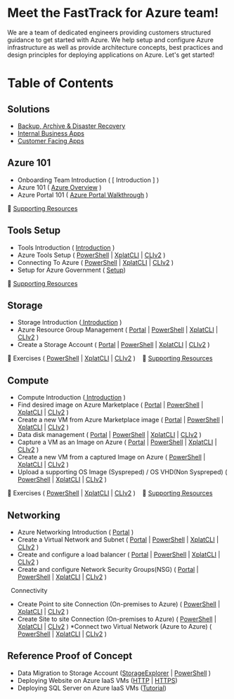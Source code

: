 # Meet the FastTrack for Azure team!
We are a team of dedicated engineers providing customers structured guidance to get started with Azure. We help setup and configure Azure infrastructure as well as provide architecture concepts, best practices and design principles for deploying applications on Azure.  Let's get started!

# Table of Contents

## Solutions
* [Backup, Archive & Disaster Recovery](https://github.com/Azure/fta-backuparchivedr)
* [Internal Business Apps](https://github.com/Azure/fta-internalbusinessapps)
* [Customer Facing Apps](https://github.com/Azure/fta-customerfacingapps)

## Azure 101
* Onboarding Team Introduction ( [ Introduction ] )
* Azure 101 ( [Azure Overview](https://github.com/Azure/onboarding-guidance/blob/master/Portal/Azure101.md) )
* Azure Portal 101 ( [Azure Portal Walkthrough](https://github.com/Azure/onboarding-guidance/blob/master/Portal/PortalTour101.md) )

:memo: [Supporting Resources](https://github.com/Azure/onboarding-guidance/blob/master/SupportingResources/SR-Azure101.md)

## Tools Setup
* Tools Introduction ( [ Introduction](https://github.com/Azure/onboarding-guidance/blob/master/ServicesIntro/L1-ToolsIntro.md) )
* Azure Tools Setup ( [PowerShell](https://github.com/Azure/onboarding-guidance/blob/master/PowerShell/Setup/L2-AzurePowershellSetup.md) | [XplatCLI](https://github.com/Azure/onboarding-guidance/blob/master/XplatCLI/Setup/L1-XplatCLIWindowsSetup.md) | [CLIv2](https://github.com/Azure/onboarding-guidance/blob/master/CLIv2/Setup/L1-CLIv2WindowsSetup.md) )
* Connecting To Azure ( [PowerShell](https://github.com/Azure/onboarding-guidance/blob/master/PowerShell/Setup/L3-ConnectToAzure.md) | [XplatCLI](https://github.com/Azure/onboarding-guidance/blob/master/XplatCLI/Setup/L2-ConnectToAzure.md) | [CLIv2](https://github.com/Azure/onboarding-guidance/blob/master/CLIv2/Setup/L2-ConnectToAzure.md) )
* Setup for Azure Government ( [Setup](https://github.com/Azure/onboarding-guidance/blob/master/Azure-Government/Azure%20Government%20Setup.md))

:memo: [Supporting Resources](https://github.com/Azure/onboarding-guidance/blob/master/SupportingResources/SR-ToolsSetup.md)

## Storage
* Storage Introduction ([ Introduction](https://github.com/Azure/onboarding-guidance/blob/master/ServicesIntro/L1-StorageIntro.md) )
* Azure Resource Group Management ( [Portal](https://github.com/Azure/onboarding-guidance/blob/master/Portal/Storage/L2-Storage.md) | [PowerShell](https://github.com/Azure/onboarding-guidance/blob/master/PowerShell/Storage/L2-AzureRMResourceGroupMgmt.md) | [XplatCLI](https://github.com/Azure/onboarding-guidance/blob/master/XplatCLI/Storage/L2-AzureRMResourceGroupMgmt.md) | [CLIv2](https://github.com/Azure/onboarding-guidance/blob/master/CLIv2/Storage/L2-AzureRMResourceGroupMgmt.md) )
* Create a Storage Account ( [Portal](https://github.com/Azure/onboarding-guidance/blob/master/Portal/Storage/L3-Storage.md) | [PowerShell](https://github.com/Azure/onboarding-guidance/blob/master/PowerShell/Storage/L3-CreateStorageAccount.md) | [XplatCLI](https://github.com/Azure/onboarding-guidance/blob/master/XplatCLI/Storage/L3-CreateStorageAccount.md) | [CLIv2](https://github.com/Azure/onboarding-guidance/blob/master/CLIv2/Storage/L3-CreateStorageAccount.md) )

:memo: Exercises ( [PowerShell](https://github.com/Azure/onboarding-guidance/blob/master/PowerShell/Exercises/PowerShellDay1.ps1) | [XplatCLI](https://github.com/Azure/onboarding-guidance/blob/master/XplatCLI/Exercises/XplatDay1.md) | [CLIv2](https://github.com/Azure/onboarding-guidance/blob/master/CLIv2/Exercises/XplatDay1.md) ) &nbsp;&nbsp;&nbsp;:memo: [Supporting Resources](https://github.com/Azure/onboarding-guidance/blob/master/SupportingResources/SR-Storage.md)

##  Compute
* Compute Introduction ([ Introduction](https://github.com/Azure/onboarding-guidance/blob/master/ServicesIntro/L1-ComputeIntro.md) )
* Find desired image on Azure Marketplace ( [Portal](https://github.com/Azure/onboarding-guidance/blob/master/Portal/Compute/L2-Compute.md) | [PowerShell](https://github.com/Azure/onboarding-guidance/blob/master/PowerShell/Compute/L2-FindAPublishedImage.md) | [XplatCLI](https://github.com/Azure/onboarding-guidance/blob/master/XplatCLI/Compute/L2-FindAPublishedImage.md) | [CLIv2](https://github.com/Azure/onboarding-guidance/blob/master/CLIv2/Compute/L2-FindAPublishedImage.md) )
* Create a new VM from Azure Marketplace image ( [Portal](https://github.com/Azure/onboarding-guidance/blob/master/Portal/Compute/L3-Compute.md) | [PowerShell](https://github.com/Azure/onboarding-guidance/blob/master/PowerShell/Compute/L3-CreateVirtualMachineGI.md) | [XplatCLI](https://github.com/Azure/onboarding-guidance/blob/master/XplatCLI/Compute/L3-CreateVirtualMachineGI.md) | [CLIv2](https://github.com/Azure/onboarding-guidance/blob/master/CLIv2/Compute/L3-CreateVirtualMachineGI.md) )
* Data disk management ( [Portal](https://github.com/Azure/onboarding-guidance/blob/master/Portal/Compute/L4-Compute.md) | [PowerShell](https://github.com/Azure/onboarding-guidance/blob/master/PowerShell/Compute/L4-DataDiskMgmt.md) | [XplatCLI](https://github.com/Azure/onboarding-guidance/blob/master/XplatCLI/Compute/L4-DataDiskMgmt.md) | [CLIv2](https://github.com/Azure/onboarding-guidance/blob/master/CLIv2/Compute/L4-DataDiskMgmt.md) )
* Capture a VM as an Image on Azure ( [Portal](https://github.com/Azure/onboarding-guidance/blob/master/Portal/Compute/L5-Compute.md) | [PowerShell](https://github.com/Azure/onboarding-guidance/blob/master/PowerShell/Compute/L5-CaptureWindowsVMImage.md) | [XplatCLI](https://github.com/Azure/onboarding-guidance/blob/master/XplatCLI/Compute/L5-CaptureLinuxVMImage.md) | [CLIv2](https://github.com/Azure/onboarding-guidance/blob/master/CLIv2/Compute/L5-CaptureLinuxVMImage.md) )
* Create a new VM from a captured Image on Azure (  [PowerShell](https://github.com/Azure/onboarding-guidance/blob/master/PowerShell/Compute/L6-DeployCapturedVM.md) | [XplatCLI](https://github.com/Azure/onboarding-guidance/blob/master/XplatCLI/Compute/L6-DeployCapturedLinuxVM.md) | [CLIv2](https://github.com/Azure/onboarding-guidance/blob/master/CLIv2/Compute/L6-DeployCapturedLinuxVM.md) )
* Upload a supporting OS Image (Syspreped) / OS VHD(Non Syspreped) (  [PowerShell](https://github.com/Azure/onboarding-guidance/blob/master/PowerShell/Compute/L7-UploadedVMfromOnpremise.md) | [XplatCLI](https://github.com/Azure/onboarding-guidance/blob/master/XplatCLI/Compute/L7-UploadedVMfromOnpremise.md) | [CLIv2](https://github.com/Azure/onboarding-guidance/blob/master/CLIv2/Compute/L7-UploadedVMfromOnpremise.md) )

:memo: Exercises ( [PowerShell](https://github.com/Azure/onboarding-guidance/blob/master/PowerShell/Exercises/PowerShellDay2.ps1) | [XplatCLI](https://github.com/Azure/onboarding-guidance/blob/master/XplatCLI/Exercises/XplatDay2.md) | [CLIv2](https://github.com/Azure/onboarding-guidance/blob/master/CLIv2/Exercises/XplatDay2.md) ) &nbsp;&nbsp;&nbsp;:memo: [Supporting Resources](https://github.com/Azure/onboarding-guidance/blob/master/SupportingResources/SR-Compute.md)

##  Networking
* Azure Networking Introduction ( [Portal](https://github.com/Azure/onboarding-guidance/blob/master/ServicesIntro/L1-NetworkingIntro.md) )
* Create a Virtual Network and Subnet ( [Portal](https://github.com/Azure/onboarding-guidance/blob/master/Portal/Networking/L2-Networking.md) | [PowerShell](https://github.com/Azure/onboarding-guidance/blob/master/PowerShell/Networking/L2-CreateVirtualNetwork.md) | [XplatCLI](https://github.com/Azure/onboarding-guidance/blob/master/XplatCLI/Network/L2-CreateVirtualNetwork.md) | [CLIv2](https://github.com/Azure/onboarding-guidance/blob/master/CLIv2/Network/L2-CreateVirtualNetwork.md) )
* Create and configure a load balancer ( [Portal](https://github.com/Azure/onboarding-guidance/blob/master/Portal/Networking/L3-Networking.md) | [PowerShell](https://github.com/Azure/onboarding-guidance/blob/master/PowerShell/Networking/L3-CreateLoadBalancer.md) | [XplatCLI](https://github.com/Azure/onboarding-guidance/blob/master/XplatCLI/Network/L3-CreateLoadBalancer.md) | [CLIv2](https://github.com/Azure/onboarding-guidance/blob/master/CLIv2/Network/L3-CreateLoadBalancer.md) )
* Create and configure Network Security Groups(NSG) ( [Portal](https://github.com/Azure/onboarding-guidance/blob/master/Portal/Networking/L4-Networking.md) | [PowerShell](https://github.com/Azure/onboarding-guidance/blob/master/PowerShell/Networking/L4-CreateNSG.md) | [XplatCLI](https://github.com/Azure/onboarding-guidance/blob/master/XplatCLI/Network/L4-CreateNSG.md) | [CLIv2](https://github.com/Azure/onboarding-guidance/blob/master/CLIv2/Network/L4-CreateNSG.md) )

&nbsp;  Connectivity
* Create Point to site Connection (On-premises to Azure) ( [PowerShell](https://github.com/Azure/onboarding-guidance/blob/master/PowerShell/Networking/L5-Point2Site.md) | [XplatCLI](https://github.com/Azure/onboarding-guidance/blob/master/XplatCLI/Network/L5-Point2Site.md) | [CLIv2](https://github.com/Azure/onboarding-guidance/blob/master/CLIv2/Network/L5-Point2Site.md) )
* Create Site to site Connection (On-premises to Azure) (  [PowerShell](https://github.com/Azure/onboarding-guidance/blob/master/PowerShell/Networking/L6-Site2SiteAuzreonPremise.md) | [XplatCLI](https://github.com/Azure/onboarding-guidance/blob/master/XplatCLI/Network/L6-Site2SiteAuzreonPremise.md) | [CLIv2](https://github.com/Azure/onboarding-guidance/blob/master/CLIv2/Network/L6-Site2SiteAuzreonPremise.md) )
*Connect two Virtual Network (Azure to Azure) (  [PowerShell](https://github.com/Azure/onboarding-guidance/blob/master/PowerShell/Networking/L7-Site2Site2Vnets.md) | [XplatCLI](https://github.com/Azure/onboarding-guidance/blob/master/XplatCLI/Network/L7-Site2Site2Vnets.md) | [CLIv2](https://github.com/Azure/onboarding-guidance/blob/master/CLIv2/Network/L7-Site2Site2Vnets.md) )

## Reference Proof of Concept
* Data Migration to Storage Account ([StorageExplorer](https://github.com/Azure/onboarding-guidance/blob/master/PowerShell/Exercises/PowerShellStorageDemo.ps1) | [PowerShell](https://github.com/Azure/onboarding-guidance/blob/master/PowerShell/Exercises/PowerShellStorageDemo.ps1) )
* Deploying Website on Azure IaaS VMs ([HTTP](https://github.com/Azure/onboarding-guidance/blob/master/Scenarios/POC%20Scenario-HTTP.md) | [HTTPS](https://github.com/Azure/onboarding-guidance/blob/master/Scenarios/POC%20Scenario-HTTPS.md))
* Deploying SQL Server on Azure IaaS VMs ([Tutorial](https://github.com/Azure/onboarding-guidance/blob/master/Scenarios/SQL%20Server%20on%20IaaS%20VMs.md))
